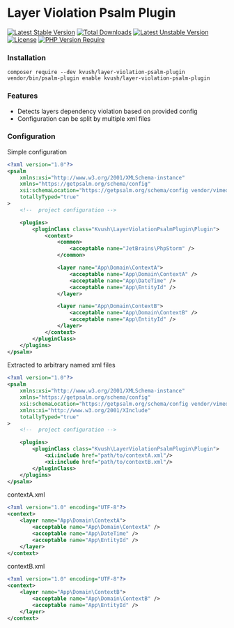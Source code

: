 # Layer Violation Psalm Plugin
[![Latest Stable Version](http://poser.pugx.org/kvush/layer-violation-psalm-plugin/v)](https://packagist.org/packages/kvush/layer-violation-psalm-plugin) [![Total Downloads](http://poser.pugx.org/kvush/layer-violation-psalm-plugin/downloads)](https://packagist.org/packages/kvush/layer-violation-psalm-plugin) [![Latest Unstable Version](http://poser.pugx.org/kvush/layer-violation-psalm-plugin/v/unstable)](https://packagist.org/packages/kvush/layer-violation-psalm-plugin) [![License](http://poser.pugx.org/kvush/layer-violation-psalm-plugin/license)](https://packagist.org/packages/kvush/layer-violation-psalm-plugin) [![PHP Version Require](http://poser.pugx.org/kvush/layer-violation-psalm-plugin/require/php)](https://packagist.org/packages/kvush/layer-violation-psalm-plugin)
### Installation

```
composer require --dev kvush/layer-violation-psalm-plugin
vendor/bin/psalm-plugin enable kvush/layer-violation-psalm-plugin
```

### Features

- Detects layers dependency violation based on provided config
- Configuration can be split by multiple xml files


### Configuration

Simple configuration

```xml
<?xml version="1.0"?>
<psalm
    xmlns:xsi="http://www.w3.org/2001/XMLSchema-instance"
    xmlns="https://getpsalm.org/schema/config"
    xsi:schemaLocation="https://getpsalm.org/schema/config vendor/vimeo/psalm/config.xsd"
    totallyTyped="true"
>
    <!--  project configuration -->

    <plugins>
        <pluginClass class="Kvush\LayerViolationPsalmPlugin\Plugin">
            <context>
                <common>
                    <acceptable name="JetBrains\PhpStorm" />
                </common>

                <layer name="App\Domain\ContextA">
                    <acceptable name="App\Domain\ContextA" />
                    <acceptable name="App\DateTime" />
                    <acceptable name="App\EntityId" />
                </layer>

                <layer name="App\Domain\ContextB">
                    <acceptable name="App\Domain\ContextB" />
                    <acceptable name="App\EntityId" />
                </layer>
            </context>
        </pluginClass>
    </plugins>
</psalm>
```

Extracted to arbitrary named xml files

```xml
<?xml version="1.0"?>
<psalm
    xmlns:xsi="http://www.w3.org/2001/XMLSchema-instance"
    xmlns="https://getpsalm.org/schema/config"
    xsi:schemaLocation="https://getpsalm.org/schema/config vendor/vimeo/psalm/config.xsd"
    xmlns:xi="http://www.w3.org/2001/XInclude"
    totallyTyped="true"
>
    <!--  project configuration -->

    <plugins>
        <pluginClass class="Kvush\LayerViolationPsalmPlugin\Plugin">
            <xi:include href="path/to/contextA.xml"/>
            <xi:include href="path/to/contextB.xml"/>
        </pluginClass>
    </plugins>
</psalm>
```

contextA.xml
```xml
<?xml version="1.0" encoding="UTF-8"?>
<context>
    <layer name="App\Domain\ContextA">
        <acceptable name="App\Domain\ContextA" />
        <acceptable name="App\DateTime" />
        <acceptable name="App\EntityId" />
    </layer>
</context>
```

contextB.xml
```xml
<?xml version="1.0" encoding="UTF-8"?>
<context>
    <layer name="App\Domain\ContextB">
        <acceptable name="App\Domain\ContextB" />
        <acceptable name="App\EntityId" />
    </layer>
</context>
```
